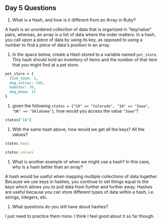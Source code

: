 ## Day 5 Questions

1. What is a Hash, and how is it different from an Array in Ruby?

A hash is an unordered collection of data that is organized in "key/value" pairs, whereas, an array is a list of data where the order matters.  In a hash, you call upon a piece of data by using its key, as opposed to using a number to find a piece of data's position in an array.

1. In the space below, create a Hash stored to a variable named `pet_store`.  This hash should hold an inventory of items and the number of that item that you might find at a pet store.

```ruby
pet_store = {
  fish_tank: 3,
  dog_collar: 100,
  hamster: 30,
  dog_bone: 15
}
```
1. given the following `states = {"CO" => "Colorado", "IA" => "Iowa", "OK" => "Oklahoma"}`, how would you access the value `"Iowa"`?

```ruby
states["IA"]
```
1. With the same hash above, how would we get all the keys?  All the values?

```ruby
states.keys

states.values
```
1. What is another example of when we might use a hash?  In this case, why is a hash better than an array?

A hash would be useful when mapping multiple collections of data together.  Because we use keys in hashes, you continue to set things equal to the keys which allows you to pull data from further and further away.  Hashes are useful because you can store different types of data within a hash, i.e. strings, integers, etc.

1. What questions do you still have about hashes?

I just need to practice them more.  I think I feel good about it so far though.

